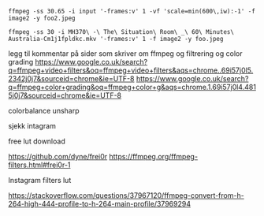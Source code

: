 ```
ffmpeg -ss 30.65 -i input '-frames:v' 1 -vf 'scale=min(600\,iw):-1' -f image2 -y foo2.jpeg

ffmpeg -ss 30 -i MH370\ -\ The\ Situation\ Room\ _\ 60\ Minutes\ Australia-Cm1j1fpldkc.mkv '-frames:v' 1 -f image2 -y foo.jpeg

```

legg til kommentar på sider som skriver om ffmpeg og filtrering og color grading
https://www.google.co.uk/search?q=ffmpeg+video+filters&oq=ffmpeg+video+filters&aqs=chrome..69i57j0l5.2342j0j7&sourceid=chrome&ie=UTF-8
https://www.google.co.uk/search?q=ffmpeg+color+grading&oq=ffmpeg+color+g&aqs=chrome.1.69i57j0l4.4815j0j7&sourceid=chrome&ie=UTF-8

colorbalance
unsharp

sjekk intagram

free lut download

https://github.com/dyne/frei0r
https://ffmpeg.org/ffmpeg-filters.html#frei0r-1

Instagram filters lut

https://stackoverflow.com/questions/37967120/ffmpeg-convert-from-h-264-high-444-profile-to-h-264-main-profile/37969294
